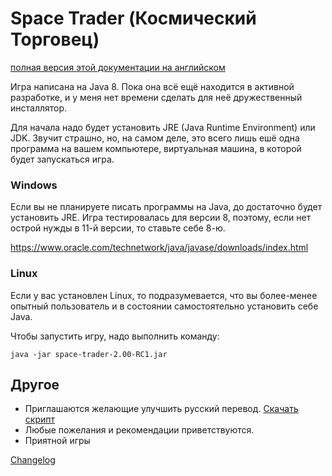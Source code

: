 # Space Trader (Космический Торговец)

[полная версия этой документации на английском](README.md)

Игра написана на Java 8. Пока она всё ещё находится в активной разработке, и у меня нет времени сделать для неё дружественный инсталлятор. 

Для начала надо будет установить JRE (Java Runtime Environment) или JDK. Звучит страшно, но, на самом деле, это всего лишь ешё одна программа на вашем компьютере, виртуальная машина, в которой будет запускаться игра.

### Windows

Если вы не планируете писать программы на Java, до достаточно будет установить JRE. Игра тестировалась для версии 8, поэтому, если нет острой нужды в 11-й версии, то ставьте себе 8-ю.

https://www.oracle.com/technetwork/java/javase/downloads/index.html

### Linux

Если у вас установлен Linux, то подразумевается, что вы более-менее опытный пользователь и в состоянии самостоятельно установить себе Java.

Чтобы запустить игру, надо выполнить команду:

`java -jar space-trader-2.00-RC1.jar`

## Другое

* Приглашаются желающие улучшить русский перевод. [Скачать скрипт](english-russian.xls)
* Любые пожелания и рекомендации приветствуются.
* Приятной игры

[Changelog](chandelog.md)
